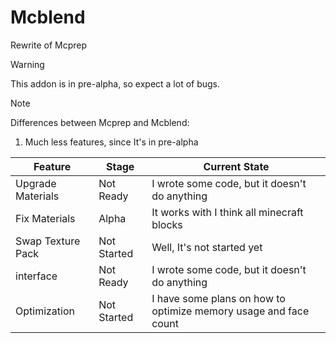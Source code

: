 # Mcblend
Rewrite of Mcprep

> [!WARNING]
> This addon is in pre-alpha, so expect a lot of bugs.

> [!NOTE]
> Differences between Mcprep and Mcblend:
> 1. Much less features, since It's in pre-alpha


| Feature | Stage | Current State |
| --- | --- | --- |
| Upgrade Materials | Not Ready | I wrote some code, but it doesn't do anything |
| Fix Materials | Alpha | It works with I think all minecraft blocks |
| Swap Texture Pack | Not Started | Well, It's not started yet |
| interface | Not Ready | I wrote some code, but it doesn't do anything |
| Optimization | Not Started | I have some plans on how to optimize memory usage and face count |
